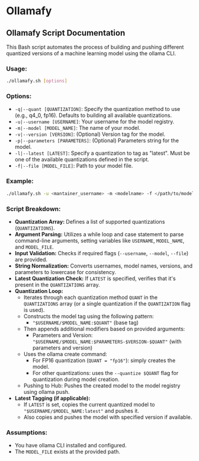 # Ollamafy

## Ollamafy Script Documentation

This Bash script automates the process of building and pushing different quantized versions of a machine learning model using the ollama CLI.

### Usage:

```bash
./ollamafy.sh [options]
```

### Options:

- `-q|--quant [QUANTIZATION]`: Specify the quantization method to use (e.g., q4_0, fp16). Defaults to building all available quantizations.
- `-u|--username [USERNAME]`: Your username for the model registry.
- `-m|--model [MODEL_NAME]`: The name of your model.
- `-v|--version [VERSION]`: (Optional) Version tag for the model.
- `-p|--parameters [PARAMETERS]`: (Optional) Parameters string for the model.
- `-l|--latest [LATEST]`: Specify a quantization to tag as "latest". Must be one of the available quantizations defined in the script.
- `-f|--file [MODEL_FILE]`: Path to your model file.

### Example:

```bash
./ollamafy.sh -u <mantainer_username> -m <modelname> -f </path/to/modelname.modelfile> -l q4_0 -v v1
```

### Script Breakdown:

- **Quantization Array:** Defines a list of supported quantizations (`QUANTIZATIONS`).
- **Argument Parsing:** Utilizes a while loop and case statement to parse command-line arguments, setting variables like `USERNAME`, `MODEL_NAME`, and `MODEL_FILE`.
- **Input Validation:** Checks if required flags (`--username`, `--model`, `--file`) are provided.
- **String Normalization:** Converts usernames, model names, versions, and parameters to lowercase for consistency.
- **Latest Quantization Check:** If `LATEST` is specified, verifies that it's present in the `QUANTIZATIONS` array.
- **Quantization Loop:**
  - Iterates through each quantization method `QUANT` in the `QUANTIZATIONS` array (or a single quantization if the `QUANTIZATION` flag is used).
  - Constructs the model tag using the following pattern:
    - `"$USERNAME/$MODEL_NAME:$QUANT"` (base tag)
  - Then appends additional modifiers based on provided arguments:
    - Parameters and Version:
      `"$USERNAME/$MODEL_NAME:$PARAMETERS-$VERSION-$QUANT"` (with parameters and version)
  - Uses the ollama create command:
    - For FP16 quantization (`QUANT = "fp16"`): simply creates the model.
    - For other quantizations: uses the `--quantize $QUANT` flag for quantization during model creation.
  - Pushing to Hub: Pushes the created model to the model registry using ollama push.
- **Latest Tagging (if applicable):**
  - If `LATEST` is set, copies the current quantized model to `"$USERNAME/$MODEL_NAME:latest"` and pushes it.
  - Also copies and pushes the model with specified version if available.

### Assumptions:

- You have ollama CLI installed and configured.
- The `MODEL_FILE` exists at the provided path.
